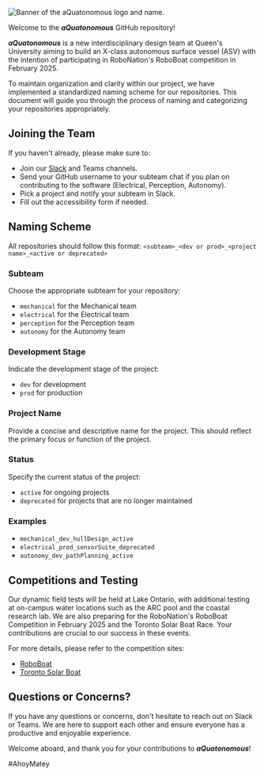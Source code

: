 
![Banner of the aQuatonomous logo and name.](https://github.com/aQuatonomous/assets_library/blob/bcf1e1a1e2fa34f0ba41c7ead2cafd755e4fbae7/aQuatonomous-banner-transparent.png)

Welcome to the ***aQuatonomous*** GitHub repository! 

***aQuatonomous*** is a new interdisciplinary design team at Queen's University aiming to build an X-class autonomous surface vessel (ASV) with the intention of participating in RoboNation's RoboBoat competition in February 2025.

To maintain organization and clarity within our project, we have implemented a standardized naming scheme for our repositories. This document will guide you through the process of naming and categorizing your repositories appropriately.

## Joining the Team

If you haven't already, please make sure to:

-   Join our [Slack](https://join.slack.com/t/aquatonomous-group/shared_invite/zt-2lcn2ih1v-eImu1XUcyaWQmjU3MI0OnA) and Teams channels.
-   Send your GitHub username to your subteam chat if you plan on contributing to the software (Electrical, Perception, Autonomy).
-   Pick a project and notify your subteam in Slack.
-   Fill out the accessibility form if needed.

## Naming Scheme
All repositories should follow this format:
`<subteam>_<dev or prod>_<project name>_<active or deprecated>`
     
### Subteam
Choose the appropriate subteam for your repository:
- `mechanical` for the Mechanical team
- `electrical` for the Electrical team
- `perception` for the Perception team
- `autonomy` for the Autonomy team
### Development Stage

Indicate the development stage of the project:
- `dev` for development
- `prod` for production

### Project Name

Provide a concise and descriptive name for the project. This should reflect the primary focus or function of the project.

### Status

Specify the current status of the project:
- `active` for ongoing projects
- `deprecated` for projects that are no longer maintained

### Examples

- `mechanical_dev_hullDesign_active`
- `electrical_prod_sensorSuite_deprecated`
- `autonomy_dev_pathPlanning_active`


## Competitions and Testing
Our dynamic field tests will be held at Lake Ontario, with additional testing at on-campus water locations such as the ARC pool and the coastal research lab. We are also preparing for the RoboNation's RoboBoat Competition in February 2025 and the Toronto Solar Boat Race. Your contributions are crucial to our success in these events.

For more details, please refer to the competition sites:

- [RoboBoat](https://robonation.org/programs/roboboat/)
- [Toronto Solar Boat](https://torontosolarboat.com/)

## Questions or Concerns?

If you have any questions or concerns, don't hesitate to reach out on Slack or Teams. We are here to support each other and ensure everyone has a productive and enjoyable experience.

Welcome aboard, and thank you for your contributions to ***aQuatonomous***!

#AhoyMatey
